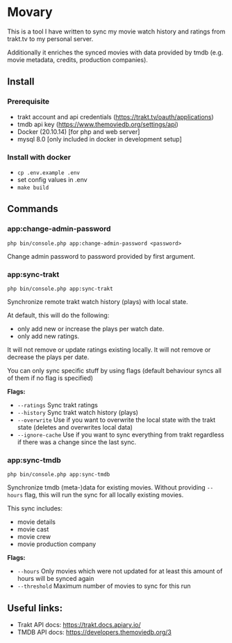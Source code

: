 # Movary

This is a tool I have written to sync my movie watch history and ratings from trakt.tv to my personal server.

Additionally it enriches the synced movies with data provided by tmdb (e.g. movie metadata, credits, production companies).

## Install

### Prerequisite

- trakt account and api credentials (https://trakt.tv/oauth/applications)
- tmdb api key (https://www.themoviedb.org/settings/api)
- Docker (20.10.14) [for php and web server]
- mysql 8.0 [only included in docker in development setup]

### Install with docker

- `cp .env.example .env`
- set config values in .env
- `make build`

## Commands

### app:change-admin-password

```
php bin/console.php app:change-admin-password <password>
```

Change admin password to password provided by first argument.

### app:sync-trakt

```
php bin/console.php app:sync-trakt
```

Synchronize remote trakt watch history (plays) with local state.

At default, this will do the following:

- only add new or increase the plays per watch date.
- only add new ratings.

It will not remove or update ratings existing locally.
It will not remove or decrease the plays per date.

You can only sync specific stuff by using flags (default behaviour syncs all of them if no flag is specified)

**Flags:**

- `--ratings`
  Sync trakt ratings
- `--history`
  Sync trakt watch history (plays)
- `--overwrite`
  Use if you want to overwrite the local state with the trakt state (deletes and overwrites local data)
- `--ignore-cache`
  Use if you want to sync everything from trakt regardless if there was a change since the last sync. 

### app:sync-tmdb

```
php bin/console.php app:sync-tmdb
```

Synchronize tmdb (meta-)data for existing movies. Without providing `--hours` flag, this will run the sync for all locally existing movies. 

This sync includes:

- movie details
- movie cast
- movie crew
- movie production company

**Flags:**

- `--hours`
  Only movies which were not updated for at least this amount of hours will be synced again
- `--threshold`
  Maximum number of movies to sync for this run

## Useful links:

- Trakt API docs: https://trakt.docs.apiary.io/
- TMDB API docs: https://developers.themoviedb.org/3
